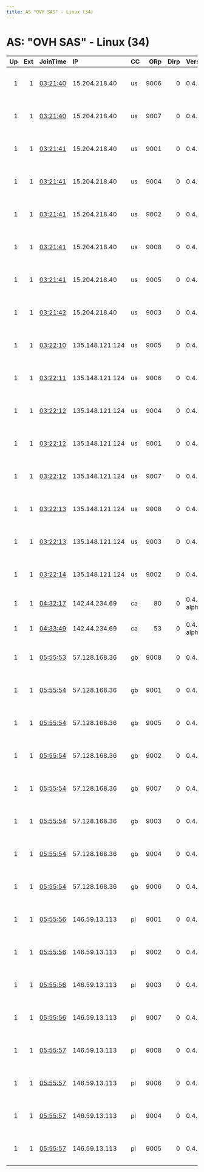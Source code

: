 ```yaml
---
title: AS "OVH SAS" - Linux (34)
---
```


# AS: "OVH SAS" - Linux (34)

|   Up |   Ext | JoinTime                                                                                              | IP              | CC   |   ORp |   Dirp | Version       | Contact                      | Nickname   |   eFamMembers |
|-----:|------:|:------------------------------------------------------------------------------------------------------|:----------------|:-----|------:|-------:|:--------------|:-----------------------------|:-----------|--------------:|
|    1 |     1 | [03:21:40](https://nusenu.github.io/OrNetStats/w/relay/0601A2CBCFAE793E4A4D01B21282FA859DAEADB4.html) | 15.204.218.40   | us   |  9006 |      0 | 0.4.7.13      | Neel Chauhan &lt;neel AT nee | opsrelayB6 |            36 |
|    1 |     1 | [03:21:40](https://nusenu.github.io/OrNetStats/w/relay/B046C7875331873C056525985ECFEB46422080AD.html) | 15.204.218.40   | us   |  9007 |      0 | 0.4.7.13      | Neel Chauhan &lt;neel AT nee | opsrelayB7 |            36 |
|    1 |     1 | [03:21:41](https://nusenu.github.io/OrNetStats/w/relay/429F6AC2CB4109264FC15FA2B5BE684948B23626.html) | 15.204.218.40   | us   |  9001 |      0 | 0.4.7.13      | Neel Chauhan &lt;neel AT nee | opsrelayB1 |            36 |
|    1 |     1 | [03:21:41](https://nusenu.github.io/OrNetStats/w/relay/518842E808C15E4E64CC4D2B1BE4AB655EE2BAA7.html) | 15.204.218.40   | us   |  9004 |      0 | 0.4.7.13      | Neel Chauhan &lt;neel AT nee | opsrelayB4 |            36 |
|    1 |     1 | [03:21:41](https://nusenu.github.io/OrNetStats/w/relay/683A38A43C32AF905447A247D121490665D5BA72.html) | 15.204.218.40   | us   |  9002 |      0 | 0.4.7.13      | Neel Chauhan &lt;neel AT nee | opsrelayB2 |            36 |
|    1 |     1 | [03:21:41](https://nusenu.github.io/OrNetStats/w/relay/A64C1EB191016B14AD3EC4A18F04777C7EC0C62D.html) | 15.204.218.40   | us   |  9008 |      0 | 0.4.7.13      | Neel Chauhan &lt;neel AT nee | opsrelayB8 |            36 |
|    1 |     1 | [03:21:41](https://nusenu.github.io/OrNetStats/w/relay/E29727F1EC26F269E3122DABFD2BD71AC7CA35C4.html) | 15.204.218.40   | us   |  9005 |      0 | 0.4.7.13      | Neel Chauhan &lt;neel AT nee | opsrelayB5 |            36 |
|    1 |     1 | [03:21:42](https://nusenu.github.io/OrNetStats/w/relay/69FCA578DDE9E16AA0D0A54ACE6623E65DC052DC.html) | 15.204.218.40   | us   |  9003 |      0 | 0.4.7.13      | Neel Chauhan &lt;neel AT nee | opsrelayB3 |            36 |
|    1 |     1 | [03:22:10](https://nusenu.github.io/OrNetStats/w/relay/FED7827C761F18938D4CC8D8BDBECFC5BFFF95C7.html) | 135.148.121.124 | us   |  9005 |      0 | 0.4.7.13      | Neel Chauhan &lt;neel AT nee | opsrelayA5 |            36 |
|    1 |     1 | [03:22:11](https://nusenu.github.io/OrNetStats/w/relay/096472DC09D4ACDD11DC032DA96376329E6962EC.html) | 135.148.121.124 | us   |  9006 |      0 | 0.4.7.13      | Neel Chauhan &lt;neel AT nee | opsrelayA6 |            36 |
|    1 |     1 | [03:22:12](https://nusenu.github.io/OrNetStats/w/relay/0A23830EF2CB5210CEB02125ED6A84E1D3B5E457.html) | 135.148.121.124 | us   |  9004 |      0 | 0.4.7.13      | Neel Chauhan &lt;neel AT nee | opsrelayA4 |            36 |
|    1 |     1 | [03:22:12](https://nusenu.github.io/OrNetStats/w/relay/52A0801DFD404DD1B9C4E6C2F633E79762DD4B86.html) | 135.148.121.124 | us   |  9001 |      0 | 0.4.7.13      | Neel Chauhan &lt;neel AT nee | opsrelayA1 |            36 |
|    1 |     1 | [03:22:12](https://nusenu.github.io/OrNetStats/w/relay/6D7AD9A8CA05CBA7C41F6D091C352B46F3F0D087.html) | 135.148.121.124 | us   |  9007 |      0 | 0.4.7.13      | Neel Chauhan &lt;neel AT nee | opsrelayA7 |            36 |
|    1 |     1 | [03:22:13](https://nusenu.github.io/OrNetStats/w/relay/671FF484A7D244949522F08F1DFE9BDC5E663C11.html) | 135.148.121.124 | us   |  9008 |      0 | 0.4.7.13      | Neel Chauhan &lt;neel AT nee | opsrelayA8 |            36 |
|    1 |     1 | [03:22:13](https://nusenu.github.io/OrNetStats/w/relay/67CAE8CD5AFF7A0F90CF08BC7679D4626B2C8E6F.html) | 135.148.121.124 | us   |  9003 |      0 | 0.4.7.13      | Neel Chauhan &lt;neel AT nee | opsrelayA3 |            36 |
|    1 |     1 | [03:22:14](https://nusenu.github.io/OrNetStats/w/relay/E1E99C9C48054C988A124BE5678A45F883FC8E72.html) | 135.148.121.124 | us   |  9002 |      0 | 0.4.7.13      | Neel Chauhan &lt;neel AT nee | opsrelayA2 |            36 |
|    1 |     1 | [04:32:17](https://nusenu.github.io/OrNetStats/w/relay/3924F0246CBEA6625FE6908320E69BC2D86A012F.html) | 142.44.234.69   | ca   |    80 |      0 | 0.4.8.1-alpha | Brandon Kuschel &lt;kusch023 | Chimera4   |            38 |
|    1 |     1 | [04:33:49](https://nusenu.github.io/OrNetStats/w/relay/81BCD545CD826E378D96BB5F4545D484D6BA74E1.html) | 142.44.234.69   | ca   |    53 |      0 | 0.4.8.1-alpha | Brandon Kuschel &lt;kusch023 | Chimera5   |            38 |
|    1 |     1 | [05:55:53](https://nusenu.github.io/OrNetStats/w/relay/6F4F9CE003F0EA55CF0341281C50EDF8E9E4EDAA.html) | 57.128.168.36   | gb   |  9008 |      0 | 0.4.7.13      | Neel Chauhan &lt;neel AT nee | opsrelayD8 |            36 |
|    1 |     1 | [05:55:54](https://nusenu.github.io/OrNetStats/w/relay/15D8825D707BFA8FEFD38AF5CAD0AF31ED5A6C92.html) | 57.128.168.36   | gb   |  9001 |      0 | 0.4.7.13      | Neel Chauhan &lt;neel AT nee | opsrelayD1 |            36 |
|    1 |     1 | [05:55:54](https://nusenu.github.io/OrNetStats/w/relay/3E544CF520520D3C6D385936752BB0A9AB800CB9.html) | 57.128.168.36   | gb   |  9005 |      0 | 0.4.7.13      | Neel Chauhan &lt;neel AT nee | opsrelayD5 |            36 |
|    1 |     1 | [05:55:54](https://nusenu.github.io/OrNetStats/w/relay/5F7186514D036B9EC0FDC72CB689AE64BE25DCBF.html) | 57.128.168.36   | gb   |  9002 |      0 | 0.4.7.13      | Neel Chauhan &lt;neel AT nee | opsrelayD2 |            36 |
|    1 |     1 | [05:55:54](https://nusenu.github.io/OrNetStats/w/relay/7515F001D07CEF4AD71855806CF6F15A4D0AD107.html) | 57.128.168.36   | gb   |  9007 |      0 | 0.4.7.13      | Neel Chauhan &lt;neel AT nee | opsrelayD7 |            36 |
|    1 |     1 | [05:55:54](https://nusenu.github.io/OrNetStats/w/relay/91490D6D6D352A9B430430ADB768CE2FA7AFC0CF.html) | 57.128.168.36   | gb   |  9003 |      0 | 0.4.7.13      | Neel Chauhan &lt;neel AT nee | opsrelayD3 |            36 |
|    1 |     1 | [05:55:54](https://nusenu.github.io/OrNetStats/w/relay/D55D2C600A9AE8F36E04F582FAFD61C83039649B.html) | 57.128.168.36   | gb   |  9004 |      0 | 0.4.7.13      | Neel Chauhan &lt;neel AT nee | opsrelayD4 |            36 |
|    1 |     1 | [05:55:54](https://nusenu.github.io/OrNetStats/w/relay/E8CCB4079FBD7C6AED2E4CA01162BAA84401F296.html) | 57.128.168.36   | gb   |  9006 |      0 | 0.4.7.13      | Neel Chauhan &lt;neel AT nee | opsrelayD6 |            36 |
|    1 |     1 | [05:55:56](https://nusenu.github.io/OrNetStats/w/relay/44D0DB2FD2B42D3D7FF25BABE8DFD54BA4A42C8B.html) | 146.59.13.113   | pl   |  9001 |      0 | 0.4.7.13      | Neel Chauhan &lt;neel AT nee | opsrelayC1 |            36 |
|    1 |     1 | [05:55:56](https://nusenu.github.io/OrNetStats/w/relay/473EB042F9D27AA53A1C5628B68A8C23CFCECCFA.html) | 146.59.13.113   | pl   |  9002 |      0 | 0.4.7.13      | Neel Chauhan &lt;neel AT nee | opsrelayC2 |            36 |
|    1 |     1 | [05:55:56](https://nusenu.github.io/OrNetStats/w/relay/BD4EA74DFE253060AD3390C3646337587115012F.html) | 146.59.13.113   | pl   |  9003 |      0 | 0.4.7.13      | Neel Chauhan &lt;neel AT nee | opsrelayC3 |            36 |
|    1 |     1 | [05:55:56](https://nusenu.github.io/OrNetStats/w/relay/D9980A61BB068E4B7EF6EC4C14BE26B35FF47396.html) | 146.59.13.113   | pl   |  9007 |      0 | 0.4.7.13      | Neel Chauhan &lt;neel AT nee | opsrelayC7 |            36 |
|    1 |     1 | [05:55:57](https://nusenu.github.io/OrNetStats/w/relay/95FF88227C4427A7BDB7A59A1B51C2EFC79601D7.html) | 146.59.13.113   | pl   |  9008 |      0 | 0.4.7.13      | Neel Chauhan &lt;neel AT nee | opsrelayC8 |            36 |
|    1 |     1 | [05:55:57](https://nusenu.github.io/OrNetStats/w/relay/96B5E6604C14C3875BE33B16C9A9DBC274851A02.html) | 146.59.13.113   | pl   |  9006 |      0 | 0.4.7.13      | Neel Chauhan &lt;neel AT nee | opsrelayC6 |            36 |
|    1 |     1 | [05:55:57](https://nusenu.github.io/OrNetStats/w/relay/B52837F5FEC0A19A8871AFDEDF598F740F874E0B.html) | 146.59.13.113   | pl   |  9004 |      0 | 0.4.7.13      | Neel Chauhan &lt;neel AT nee | opsrelayC4 |            36 |
|    1 |     1 | [05:55:57](https://nusenu.github.io/OrNetStats/w/relay/E512EFCB258B08CA395A5143A067C5ADBCF653CD.html) | 146.59.13.113   | pl   |  9005 |      0 | 0.4.7.13      | Neel Chauhan &lt;neel AT nee | opsrelayC5 |            36 |
